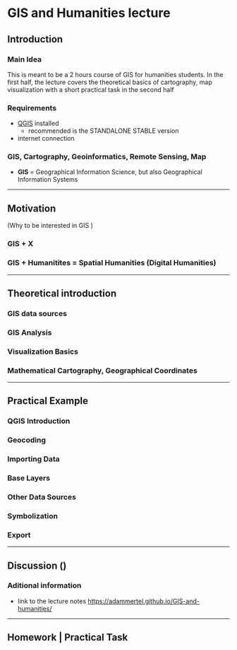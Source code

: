 # GIS and Humanities lecture

## Introduction

### Main Idea

This is meant to be a 2 hours course of GIS for humanities students. In the first half, the lecture covers the theoretical basics of cartography, map visualization with a short practical task in the second half

### Requirements

- [QGIS](https://www.qgis.org/en/site/) installed
  - recommended is the STANDALONE STABLE version
- internet connection

### GIS, Cartography, Geoinformatics, Remote Sensing, Map

- **GIS** = Geographical Information Science, but also Geographical Information Systems

---

## Motivation

(Why to be interested in GIS )

### GIS + X

### GIS + Humanitites = Spatial Humanities (Digital Humanities)

---

## Theoretical introduction

### GIS data sources

### GIS Analysis

### Visualization Basics

### Mathematical Cartography, Geographical Coordinates

---

## Practical Example

### QGIS Introduction

### Geocoding

### Importing Data

### Base Layers

### Other Data Sources

### Symbolization

### Export

---

## Discussion ()

### Aditional information

- link to the lecture notes https://adammertel.github.io/GIS-and-humanities/

---

## Homework | Practical Task

